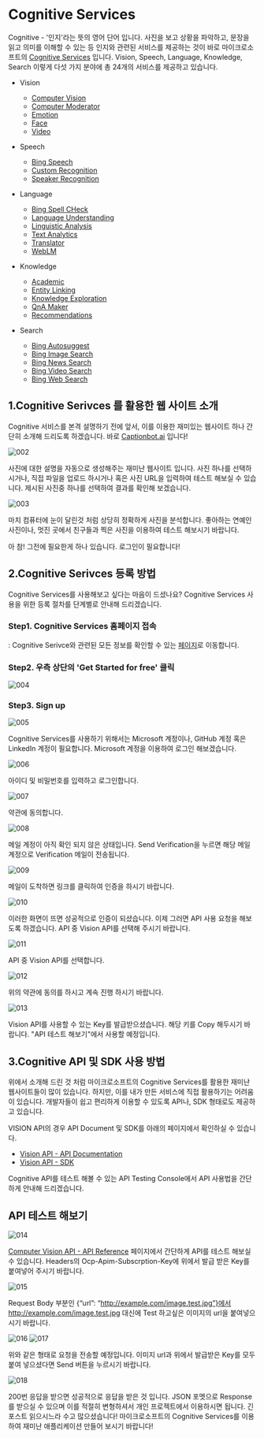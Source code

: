 # Cognitive Services
Cognitive - '인지'라는 뜻의 영어 단어 입니다. 사진을 보고 상황을 파악하고, 문장을 읽고 의미를 이해할 수 있는 등 인지와 관련된 서비스를 제공하는 것이 바로 
마이크로소프트의 [Cognitive Services](https://www.microsoft.com/cognitive-services/en-us/) 입니다. 
Vision, Speech, Language, Knowledge, Search 이렇게 다섯 가지 분야에 총 24개의 서비스를 제공하고 있습니다.

+ Vision 
    * [Computer Vision](https://www.microsoft.com/cognitive-services/en-us/computer-vision-api)
    * [Computer Moderator](https://www.microsoft.com/cognitive-services/en-us/content-moderator)
    * [Emotion](https://www.microsoft.com/cognitive-services/en-us/emotion-api)
    * [Face](https://www.microsoft.com/cognitive-services/en-us/face-api)
    * [Video](https://www.microsoft.com/cognitive-services/en-us/video-api)

+ Speech
    * [Bing Speech](https://www.microsoft.com/cognitive-services/en-us/speech-api)
    * [Custom Recognition](https://www.microsoft.com/cognitive-services/en-us/custom-recognition-intelligent-service-cris)
    * [Speaker Recognition](https://www.microsoft.com/cognitive-services/en-us/speaker-recognition-api)

+ Language
    * [Bing Spell CHeck](https://www.microsoft.com/cognitive-services/en-us/bing-spell-check-api)
    * [Language Understanding](https://www.microsoft.com/cognitive-services/en-us/language-understanding-intelligent-service-luis)
    * [Linguistic Analysis](https://www.microsoft.com/cognitive-services/en-us/linguistic-analysis-api)
    * [Text Analytics](https://www.microsoft.com/cognitive-services/en-us/text-analytics-api)
    * [Translator](https://www.microsoft.com/cognitive-services/en-us/translator-api)
    * [WebLM](https://www.microsoft.com/cognitive-services/en-us/web-language-model-api)

+ Knowledge
    * [Academic](https://www.microsoft.com/cognitive-services/en-us/academic-knowledge-api)
    * [Entity Linking](https://www.microsoft.com/cognitive-services/en-us/entity-linking-intelligence-service)
    * [Knowledge Exploration](https://www.microsoft.com/cognitive-services/en-us/knowledge-exploration-service)
    * [QnA Maker](https://www.microsoft.com/cognitive-services/en-us/qnamaker)
    * [Recommendations](https://www.microsoft.com/cognitive-services/en-us/recommendations-api)    

+ Search
    * [Bing Autosuggest](https://www.microsoft.com/cognitive-services/en-us/bing-autosuggest-api)
    * [Bing Image Search](https://www.microsoft.com/cognitive-services/en-us/bing-image-search-api)
    * [Bing News Search](https://www.microsoft.com/cognitive-services/en-us/bing-news-search-api)
    * [Bing Video Search](https://www.microsoft.com/cognitive-services/en-us/bing-video-search-api)
    * [Bing Web Search](https://www.microsoft.com/cognitive-services/en-us/bing-web-search-api)

## 1.Cognitive Serivces 를 활용한 웹 사이트 소개  

Cognitive 서비스를 본격 설명하기 전에 앞서, 이를 이용한 재미있는 웹사이트 하나 간단히 소개해 드리도록 하겠습니다. 
바로 [Captionbot.ai](https://www.captionbot.ai/) 입니다!

![002](./images/cognitive/002.jpg) 

사진에 대한 설명을 자동으로 생성해주는 재미난 웹사이트 입니다. 
사진 하나를 선택하시거나, 직접 파일을 업로드 하시거나 혹은 사진 URL을 입력하여 테스트 해보실 수 있습니다.
제시된 사진중 하나를 선택하여 결과를 확인해 보겠습니다. 

![003](./images/cognitive/003.jpg) 

마치 컴퓨터에 눈이 달린것 처럼 상당히 정확하게 사진을 분석합니다. 
좋아하는 연예인 사진이나, 멋진 곳에서 친구들과 찍은 사진을 이용하여 테스트 해보시기 바랍니다.


아 참! 그전에 필요한게 하나 있습니다. 로그인이 필요합니다! 


## 2.Cognitive Serivces 등록 방법

Cognitive Services를 사용해보고 싶다는 마음이 드셨나요? 
Cognitive Services 사용을 위한 등록 절차를 단계별로 안내해 드리겠습니다. 

### Step1. Cognitive Services 홈페이지 접속
: Cognitive Serivce와 관련된 모든 정보를 확인할 수 있는 [페이지](https://www.microsoft.com/cognitive-services/en-us/)로 이동합니다. 

### Step2. 우측 상단의 'Get Started for free' 클릭
![004](./images/cognitive/004.jpg)  

### Step3. Sign up
![005](./images/cognitive/005.jpg) 

Cognitive Services를 사용하기 위해서는 Microsoft 계정이나, GitHub 계정 혹은 LinkedIn 계정이 필요합니다. 
Microsoft 계정을 이용하여 로그인 해보겠습니다. 

![006](./images/cognitive/006.jpg) 

아이디 및 비밀번호를 입력하고 로그인합니다.

![007](./images/cognitive/007.jpg) 

약관에 동의합니다.

![008](./images/cognitive/008.jpg) 

메일 계정이 아직 확인 되지 않은 상태입니다. Send Verification을 누르면 해당 메일 계정으로 Verification 메일이 전송됩니다.

![009](./images/cognitive/009.jpg) 

메일이 도착하면 링크를 클릭하여 인증을 하시기 바랍니다.

![010](./images/cognitive/010.jpg) 

이러한 화면이 뜨면 성공적으로 인증이 되셨습니다. 
이제 그러면 API 사용 요청을 해보도록 하겠습니다.
API 중 Vision API를 선택해 주시기 바랍니다. 

![011](./images/cognitive/011.jpg) 

API 중 Vision API를 선택합니다.

![012](./images/cognitive/012.jpg) 

위의 약관에 동의를 하시고 계속 진행 하시기 바랍니다.

![013](./images/cognitive/013.jpg) 

Vision API를 사용할 수 있는 Key를 발급받으셨습니다. 해당 키를 Copy 해두시기 바랍니다. "API 테스트 해보기"에서 사용할 예정입니다. 

## 3.Cognitive API 및 SDK 사용 방법  

위에서 소개해 드린 것 처럼 마이크로소프트의 Cognitive Services를 활용한 재미난 웹사이트들이 많이 있습니다.
하지만, 이를 내가 만든 서비스에 직접 활용하기는 어려움이 있습니다. 
개발자들이 쉽고 편리하게 이용할 수 있도록 API나, SDK 형태로도 제공하고 있습니다. 

VISION API의 경우 API Document 및 SDK를 아래의 페이지에서 확인하실 수 있습니다. 

* [Vision API - API Documentation](https://dev.projectoxford.ai/docs/services/56f91f2d778daf23d8ec6739/operations/56f91f2e778daf14a499e1fa)
* [Vision API - SDK](https://www.microsoft.com/cognitive-services/en-us/SDK-Sample?api=computer%20vision)

Cognitive API를 테스트 해볼 수 있는 API Testing Console에서 API 사용법을 간단하게 안내해 드리겠습니다. 

## API 테스트 해보기
![014](./images/cognitive/014.jpg) 

[Computer Vision API - API Reference](https://dev.projectoxford.ai/docs/services/56f91f2d778daf23d8ec6739/operations/56f91f2e778daf14a499e1fa/console) 페이지에서 간단하게 API를 테스트 해보실 수 있습니다. 
Headers의 Ocp-Apim-Subscrption-Key에 위에서 발급 받은 Key를 붙여넣어 주시기 바랍니다. 

![015](./images/cognitive/015.jpg) 

Request Body 부분인 {“url”: “http://example.com/image.test.jpg”}에서 http://example.com/image.test.jpg 대신에 Test 하고싶은 이미지의 url을 붙여넣으시기 바랍니다. 

![016](./images/cognitive/016.jpg) 
![017](./images/cognitive/017.jpg) 

위와 같은 형태로 요청을 전송할 예정입니다. 이미지 url과 위에서 발급받은 Key를 모두 붙여 넣으셨다면 Send 버튼을 누르시기 바랍니다. 

![018](./images/cognitive/017.jpg) 

200번 응답을 받으면 성공적으로 응답을 받은 것 입니다. JSON 포멧으로 Response를 받으실 수 있으며 이를 적절히 변형하셔서 개인 프로젝트에서 이용하시면 됩니다.
긴 포스트 읽으시느라 수고 많으셨습니다! 
마이크로소프트의 Cognitive Services를 이용하여 재미난 애플리케이션 만들어 보시기 바랍니다! 










